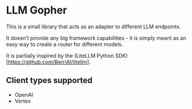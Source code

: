 # LLM Gopher

This is a small library that acts as an adapter to different LLM endpoints.

It doesn't provide any big framework capabilities - it is simply meant as an easy way to create a router for different models.

It is partially inspired by the (LiteLLM Python SDK)[https://github.com/BerriAI/litellm].

## Client types supported

- OpenAI
- Vertex
